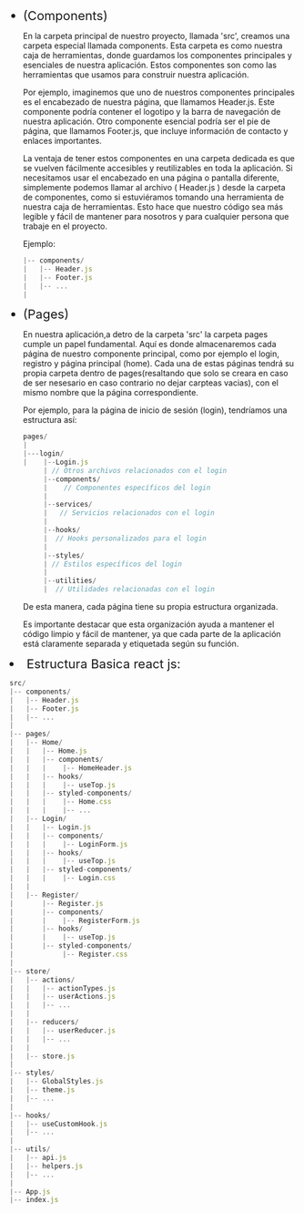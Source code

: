 <ul>
<li style="font-size: 22px; font-wegth:bold;">(Components)</li>


En la carpeta principal de nuestro proyecto, llamada 'src', creamos una carpeta especial llamada components. Esta carpeta es como nuestra caja de herramientas, donde guardamos los componentes principales y esenciales de nuestra aplicación. Estos componentes son como las herramientas que usamos para construir nuestra aplicación.

Por ejemplo, imaginemos que uno de nuestros componentes principales es el encabezado de nuestra página, que llamamos Header.js. Este componente podría contener el logotipo y la barra de navegación de nuestra aplicación. Otro componente esencial podría ser el pie de página, que llamamos Footer.js, que incluye información de contacto y enlaces importantes.

La ventaja de tener estos componentes en una carpeta dedicada es que se vuelven fácilmente accesibles y reutilizables en toda la aplicación. Si necesitamos usar el encabezado en una página o pantalla diferente, simplemente podemos llamar al archivo ( Header.js ) desde la carpeta de componentes, como si estuviéramos tomando una herramienta de nuestra caja de herramientas. Esto hace que nuestro código sea más legible y fácil de mantener para nosotros y para cualquier persona que trabaje en el proyecto.

Ejemplo:

```js 
|-- components/
|   |-- Header.js
|   |-- Footer.js
|   |-- ...
|
```
</ul>

<ul>
       <li style="font-size: 22px; font-wegth:bold;">(Pages)</li>


En nuestra aplicación,a detro de la carpeta 'src' la carpeta pages cumple un papel fundamental. Aquí es donde almacenaremos cada página de nuestro componente principal, como por ejemplo el login, registro y página principal (home). Cada una de estas páginas tendrá su propia carpeta dentro de pages(resaltando que solo se creara en caso de ser nesesario en caso contrario no dejar carpteas vacias), con el mismo nombre que la página correspondiente.

Por ejemplo, para la página de inicio de sesión (login), tendríamos una estructura así:

```js 
pages/
|
|---login/
|    |--Login.js
     | // Otros archivos relacionados con el login
     |--components/
     |    // Componentes específicos del login
     |
     |--services/
     |   // Servicios relacionados con el login
     |
     |--hooks/
     |  // Hooks personalizados para el login
     |
     |--styles/
     | // Estilos específicos del login
     | 
     |--utilities/
     |  // Utilidades relacionadas con el login    
```

De esta manera, cada página tiene su propia estructura organizada.

Es importante destacar que esta organización ayuda a mantener el código limpio y fácil de mantener, ya que cada parte de la aplicación está claramente separada y etiquetada según su función.


</ul>


<li style="font-size: 22px; font-wegth:bold;">Estructura Basica react js: </li>

```js
src/
|-- components/
|   |-- Header.js
|   |-- Footer.js
|   |-- ...
|
|-- pages/
|   |-- Home/
|   |   |-- Home.js
|   |   |-- components/
|   |   |    |-- HomeHeader.js
|   |   |-- hooks/
|   |   |    |-- useTop.js
|   |   |-- styled-components/
|   |   |    |-- Home.css
|   |   |    |-- ...
|   |-- Login/
|   |   |-- Login.js
|   |   |-- components/
|   |   |    |-- LoginForm.js
|   |   |-- hooks/
|   |   |    |-- useTop.js
|   |   |-- styled-components/
|   |   |    |-- Login.css
|   |
|   |-- Register/
|       |-- Register.js
|       |-- components/
|       |    |-- RegisterForm.js
|       |-- hooks/
|       |    |-- useTop.js
|       |-- styled-components/
|            |-- Register.css
|
|-- store/
|   |-- actions/
|   |   |-- actionTypes.js
|   |   |-- userActions.js
|   |   |-- ...
|   |
|   |-- reducers/
|   |   |-- userReducer.js
|   |   |-- ...
|   |
|   |-- store.js
|
|-- styles/
|   |-- GlobalStyles.js
|   |-- theme.js
|   |-- ...
|
|-- hooks/
|   |-- useCustomHook.js
|   |-- ...
|
|-- utils/
|   |-- api.js
|   |-- helpers.js
|   |-- ...
|
|-- App.js
|-- index.js

```